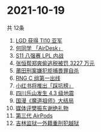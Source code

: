 # 2021-10-19
  共 12条

  <!-- BEGIN -->
  <!-- 最后更新时间:Tue Oct 19 2021 07:11:01 GMT+0000 (Coordinated Universal Time) -->
  1. [LGD 获得 TI10 亚军](https://www.zhihu.com/search?q=LGD)
1. [何同学 「AirDesk」](https://www.zhihu.com/search?q=何同学)
1. [S11 八强赛 LPL 内战](https://www.zhihu.com/search?q=s11八强赛)
1. [张恒帮郑爽偷逃税被罚 3227 万元](https://www.zhihu.com/search?q=张恒)
1. [莆田刑案嫌犯拒捕畏罪自杀](https://www.zhihu.com/search?q=莆田刑案)
1. [RNG C 组第一出线](https://www.zhihu.com/search?q=RNG)
1. [小红书将推出「踩坑榜」](https://www.zhihu.com/search?q=小红书)
1. [四川乐山发生 4.3 级地震](https://www.zhihu.com/search?q=乐山)
1. [国漫《魔道祖师》大结局](https://www.zhihu.com/search?q=魔道祖师)
1. [媒体评樊振东谢绝礼物](https://www.zhihu.com/search?q=樊振东)
1. [第三代 AirPods](https://www.zhihu.com/search?q=airpods3)
1. [吉林监狱一外籍重刑犯越狱](https://www.zhihu.com/search?q=越狱)
  <!-- END -->
  